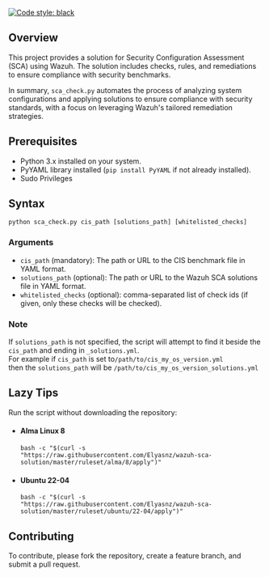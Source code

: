 [![Code style: black](https://img.shields.io/badge/code%20style-black-000000.svg)](https://github.com/psf/black)

## Overview
This project provides a solution for Security Configuration Assessment (SCA) using Wazuh.
The solution includes checks, rules, and remediations to ensure compliance with security benchmarks.

In summary, `sca_check.py` automates the process of analyzing system configurations and applying solutions to 
ensure compliance with security standards, with a focus on leveraging Wazuh's tailored remediation strategies.

## Prerequisites
- Python 3.x installed on your system.
- PyYAML library installed (`pip install PyYAML` if not already installed).
- Sudo Privileges

## Syntax
`python sca_check.py cis_path [solutions_path] [whitelisted_checks]`

### Arguments
- `cis_path` (mandatory): The path or URL to the CIS benchmark file in YAML format.
- `solutions_path` (optional): The path or URL to the Wazuh SCA solutions file in YAML format. 
- `whitelisted_checks` (optional): comma-separated list of check ids (if given, only these checks will be checked). 

### Note
If `solutions_path` is not specified, the script will attempt to find it beside the `cis_path` and ending in `_solutions.yml`. <br>
For example if `cis_path` is set to`/path/to/cis_my_os_version.yml` <br>
then the `solutions_path` will be `/path/to/cis_my_os_version_solutions.yml`

## Lazy Tips
Run the script without downloading the repository:
- #### Alma Linux 8
    `bash -c "$(curl -s "https://raw.githubusercontent.com/Elyasnz/wazuh-sca-solution/master/ruleset/alma/8/apply")"`
- #### Ubuntu 22-04
    `bash -c "$(curl -s "https://raw.githubusercontent.com/Elyasnz/wazuh-sca-solution/master/ruleset/ubuntu/22-04/apply")"`

## Contributing
To contribute, please fork the repository, create a feature branch, and submit a pull request.